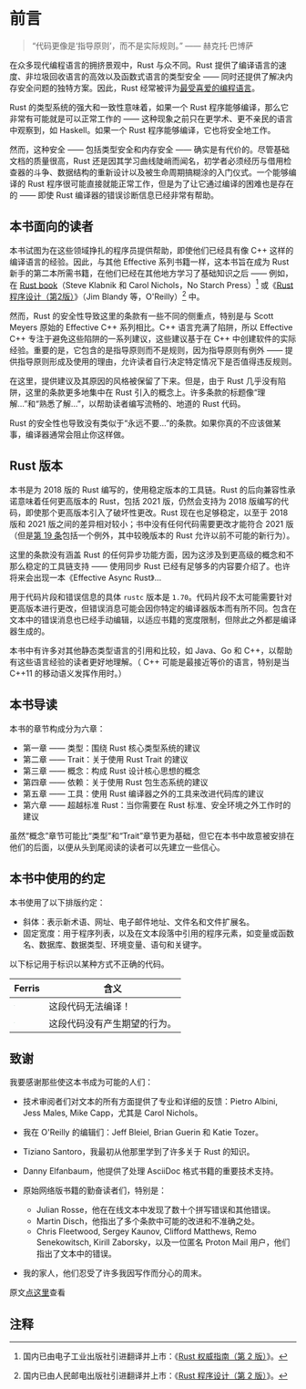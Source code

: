 # 前言

> “代码更像是‘指导原则’，而不是实际规则。” —— 赫克托·巴博萨

在众多现代编程语言的拥挤景观中，Rust 与众不同。Rust 提供了编译语言的速度、非垃圾回收语言的高效以及函数式语言的类型安全 —— 同时还提供了解决内存安全问题的独特方案。因此，Rust 经常被评为[最受喜爱的编程语言]。

Rust 的类型系统的强大和一致性意味着，如果一个 Rust 程序能够编译，那么它非常有可能就是可以正常工作的 —— 这种现象之前只在更学术、更不亲民的语言中观察到，如 Haskell。如果一个 Rust 程序能够编译，它也将安全地工作。

然而，这种安全 —— 包括类型安全和内存安全 —— 确实是有代价的。尽管基础文档的质量很高，Rust 还是因其学习曲线陡峭而闻名，初学者必须经历与借用检查器的斗争、数据结构的重新设计以及被生命周期搞糊涂的入门仪式。一个能够编译的 Rust 程序很可能直接就能正常工作，但是为了让它通过编译的困难也是存在的 —— 即使 Rust 编译器的错误诊断信息已经非常有帮助。

## 本书面向的读者

本书试图为在这些领域挣扎的程序员提供帮助，即使他们已经具有像 C++ 这样的编译语言的经验。因此，与其他 Effective 系列书籍一样，这本书旨在成为 Rust 新手的第二本所需书籍，在他们已经在其他地方学习了基础知识之后 —— 例如，在 [Rust book]（Steve Klabnik 和 Carol Nichols，No Starch Press）[^1] 或《[Rust 程序设计（第2版）]》（Jim Blandy 等，O'Reilly）[^2] 中。

然而，Rust 的安全性导致这里的条款有一些不同的侧重点，特别是与 Scott Meyers 原始的 Effective C++ 系列相比。C++ 语言充满了陷阱，所以 Effective C++ 专注于避免这些陷阱的一系列建议，这些建议基于在 C++ 中创建软件的实际经验。重要的是，它包含的是指导原则而不是规则，因为指导原则有例外 —— 提供指导原则形成及使用的理由，允许读者自行决定特定情况下是否值得违反规则。

在这里，提供建议及其原因的风格被保留了下来。但是，由于 Rust 几乎没有陷阱，这里的条款更多地集中在 Rust 引入的概念上。许多条款的标题像“理解…”和“熟悉了解…”，以帮助读者编写流畅的、地道的 Rust 代码。

Rust 的安全性也导致没有类似于“永远不要…”的条款。如果你真的不应该做某事，编译器通常会阻止你这样做。

## Rust 版本

本书是为 2018 版的 Rust 编写的，使用稳定版本的工具链。Rust 的后向兼容性承诺意味着任何更高版本的 Rust，包括 2021 版，仍然会支持为 2018 版编写的代码，即使那个更高版本引入了破坏性更改。Rust 现在也足够稳定，以至于 2018 版和 2021 版之间的差异相对较小；书中没有任何代码需要更改才能符合 2021 版（但是[第 19 条]包括一个例外，其中较晚版本的 Rust 允许以前不可能的新行为）。

这里的条款没有涵盖 Rust 的任何异步功能方面，因为这涉及到更高级的概念和不那么稳定的工具链支持 —— 使用同步 Rust 已经有足够多的内容要介绍了。也许将来会出现一本《Effective Async Rust》…

用于代码片段和错误信息的具体 `rustc` 版本是 `1.70`。代码片段不太可能需要针对更高版本进行更改，但错误消息可能会因你特定的编译器版本而有所不同。包含在文本中的错误消息也已经手动编辑，以适应书籍的宽度限制，但除此之外都是编译器生成的。

本书中有许多对其他静态类型语言的引用和比较，如 Java、Go 和 C++，以帮助有这些语言经验的读者更好地理解。（ C++ 可能是最接近等价的语言，特别是当 C++11 的移动语义发挥作用时。）

## 本书导读

本书的章节构成分为六章：
- 第一章 —— 类型：围绕 Rust 核心类型系统的建议
- 第二章 —— Trait：关于使用 Rust Trait 的建议
- 第三章 —— 概念：构成 Rust 设计核心思想的概念
- 第四章 —— 依赖：关于使用 Rust 包生态系统的建议
- 第五章 —— 工具：使用 Rust 编译器之外的工具来改进代码库的建议
- 第六章 —— 超越标准 Rust：当你需要在 Rust 标准、安全环境之外工作时的建议

虽然“概念”章节可能比“类型”和“Trait”章节更为基础，但它在本书中故意被安排在他们的后面，以便从头到尾阅读的读者可以先建立一些信心。

## 本书中使用的约定

本书使用了以下排版约定：

- 斜体：表示新术语、网址、电子邮件地址、文件名和文件扩展名。
- 固定宽度：用于程序列表，以及在文本段落中引用的程序元素，如变量或函数名、数据库、数据类型、环境变量、语句和关键字。

以下标记用于标识以某种方式不正确的代码。


| Ferris                                                                  | 含义                         |
| ----------------------------------------------------------------------- | ---------------------------- |
| <img src="./images/ferris/does_not_compile.svg" style="zoom:5%;" />     | 这段代码无法编译！           |
| <img src="./images/ferris/not_desired_behavior.svg" style="zoom:5%;" /> | 这段代码没有产生期望的行为。 |

## 致谢

我要感谢那些使这本书成为可能的人们：
- 技术审阅者们对文本的所有方面提供了专业和详细的反馈：Pietro Albini, Jess Males, Mike Capp，尤其是 Carol Nichols。
- 我在 O'Reilly 的编辑们：Jeff Bleiel, Brian Guerin 和 Katie Tozer。
- Tiziano Santoro，我最初从他那里学到了许多关于 Rust 的知识。
- Danny Elfanbaum，他提供了处理 AsciiDoc 格式书籍的重要技术支持。

- 原始网络版书籍的勤奋读者们，特别是：
    - Julian Rosse，他在在线文本中发现了数十个拼写错误和其他错误。
    - Martin Disch，他指出了多个条款中可能的改进和不准确之处。
    - Chris Fleetwood, Sergey Kaunov, Clifford Matthews, Remo Senekowitsch, Kirill Zaborsky，以及一位匿名 Proton Mail 用户，他们指出了文本中的错误。
- 我的家人，他们忍受了许多我因写作而分心的周末。

原文[点这里](https://www.lurklurk.org/effective-rust/preface.html)查看

## 注释

[^1]: 国内已由电子工业出版社引进翻译并上市：《[Rust 权威指南（第 2 版）](https://www.phei.com.cn/module/goods/wssd_content.jsp?bookid=66818)》。

[^2]: 国内已由人民邮电出版社引进翻译并上市：《[Rust 程序设计（第 2 版）](https://www.ituring.com.cn/book/2846)》。

<!-- 参考链接 -->

[最受喜爱的编程语言]: https://survey.stackoverflow.co/2022#most-loved-dreaded-and-wanted-language-love-dread
[Rust book]: https://doc.rust-lang.org/book/
[Rust 程序设计（第2版）]: https://www.oreilly.com/library/view/programming-rust-2nd/9781492052586/

[第 19 条]: chapter_3/item19-reflection.md

